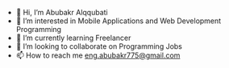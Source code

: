 - 👋 Hi, I’m Abubakr Alqqubati
- 👀 I’m interested in Mobile Applications and Web Development Programming
- 🌱 I’m currently learning Freelancer
- 💞️ I’m looking to collaborate on Programming Jobs
- 📫 How to reach me eng.abubakr775@gmail.com

<!---
Abubakr50/Abubakr50 is a ✨ special ✨ repository because its `README.md` (this file) appears on your GitHub profile.
You can click the Preview link to take a look at your changes.
--->
